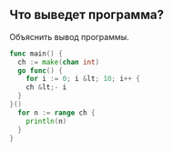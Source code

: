 ## Что выведет программа?

Объяснить вывод программы.
``` go
func main() {
  ch := make(chan int)
  go func() {
    for i := 0; i &lt; 10; i++ {
    ch &lt;- i
  }
}()
  for n := range ch {
    println(n)
  }
}
```